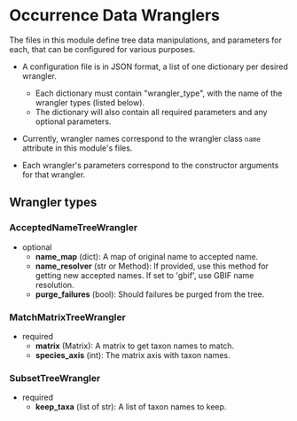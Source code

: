 # Occurrence Data Wranglers

The files in this module define tree data manipulations, and parameters for each, that can be configured 
for various purposes. 

* A configuration file is in JSON format, a list of one dictionary per desired wrangler.  
  * Each dictionary must contain "wrangler_type", with the name of the wrangler types (listed below).  
  * The dictionary will also contain all required parameters and any optional parameters.  

* Currently, wrangler names correspond to the wrangler class `name` attribute in this module's files.
* Each wrangler's parameters correspond to the constructor arguments for that wrangler. 

## Wrangler types 

### AcceptedNameTreeWrangler
* optional
  * **name_map** (dict): A map of original name to accepted name.
  * **name_resolver** (str or Method): If provided, use this method for getting new accepted names. 
    If set to 'gbif', use GBIF name resolution. 
  * **purge_failures** (bool): Should failures be purged from the tree.
  
### MatchMatrixTreeWrangler
* required
  *  **matrix** (Matrix): A matrix to get taxon names to match.
  *  **species_axis** (int): The matrix axis with taxon names.

### SubsetTreeWrangler
* required
  * **keep_taxa** (list of str): A list of taxon names to keep.

